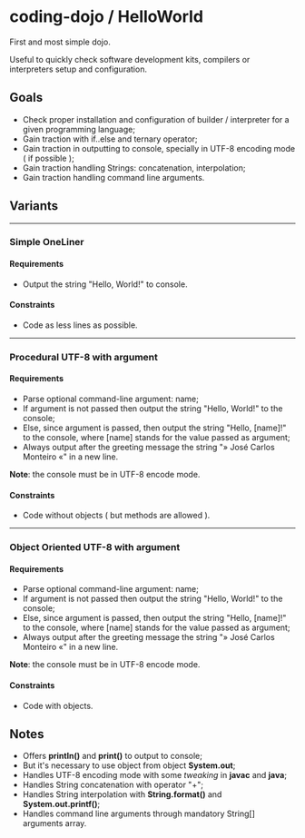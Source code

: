 coding-dojo / HelloWorld
========================

First and most simple dojo.

Useful to quickly check software development kits, compilers or interpreters setup and configuration.

## Goals

- Check proper installation and configuration of builder / interpreter for a given programming language;
- Gain traction with if..else and ternary operator;
- Gain traction in outputting to console, specially in UTF-8 encoding mode ( if possible );
- Gain traction handling Strings: concatenation, interpolation;
- Gain traction handling command line arguments.

## Variants

----

### Simple OneLiner

#### Requirements

- Output the string "Hello, World!" to console.

#### Constraints

- Code as less lines as possible.

----

### Procedural UTF-8 with argument

#### Requirements

- Parse optional command-line argument: name;
- If argument is not passed then output the string "Hello, World!" to the console;
- Else, since argument is passed, then output the string "Hello, [name]!" to the console, where [name] stands for the value passed as argument;
- Always output after the greeting message the string "» José Carlos Monteiro «" in a new line.

**Note**: the console must be in UTF-8 encode mode.

#### Constraints

- Code without objects ( but methods are allowed ).

----

### Object Oriented UTF-8 with argument

#### Requirements

- Parse optional command-line argument: name;
- If argument is not passed then output the string "Hello, World!" to the console;
- Else, since argument is passed, then output the string "Hello, [name]!" to the console, where [name] stands for the value passed as argument;
- Always output after the greeting message the string "» José Carlos Monteiro «" in a new line.

**Note**: the console must be in UTF-8 encode mode.

#### Constraints

- Code with objects.

## Notes

- Offers **println()** and **print()** to output to console;
- But it's necessary to use object from object **System.out**;
- Handles UTF-8 encoding mode with some _tweaking_ in **javac** and **java**;
- Handles String concatenation with operator "+";
- Handles String interpolation with **String.format()** and **System.out.printf()**;
- Handles command line arguments through mandatory String[] arguments array.

